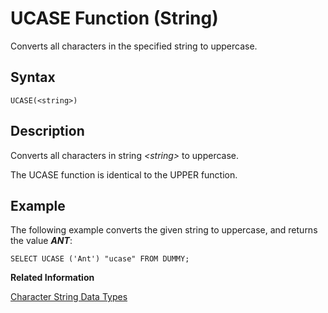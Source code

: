 <!-- loio20f4073275191014a8418376b0a184eb -->

# UCASE Function \(String\)

Converts all characters in the specified string to uppercase.



<a name="loio20f4073275191014a8418376b0a184eb__sql_function_ucase_1sql_function_ucase_syntax"/>

## Syntax

```
UCASE(<string>)
```



<a name="loio20f4073275191014a8418376b0a184eb__sql_function_ucase_1sql_function_ucase_description"/>

## Description

Converts all characters in string *<string\>* to uppercase.

The UCASE function is identical to the UPPER function.



<a name="loio20f4073275191014a8418376b0a184eb__sql_function_ucase_1sql_function_ucase_examples"/>

## Example

The following example converts the given string to uppercase, and returns the value ***ANT***:

```
SELECT UCASE ('Ant') "ucase" FROM DUMMY;
```

**Related Information**  


[Character String Data Types](../character-string-data-types-a33f788.md "Character string data types are used to store values that contain character strings.")

